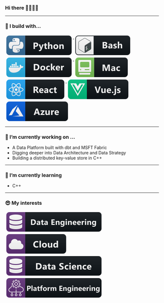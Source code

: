 ### Hi there 🎉🎈🎉🎈

---
### 🚧 I build with...

  <a href="https://www.python.org/">
    <img src="https://raw.githubusercontent.com/MikeCodesDotNET/ColoredBadges/master/svg/dev/languages/python.svg" alt="Python" style="vertical-align:top; margin:4px">
  </a>

  <a href="https://github.com/LunarVim/LunarVim">
    <img src="https://raw.githubusercontent.com/MikeCodesDotNET/ColoredBadges/master/svg/dev/tools/bash.svg" alt="Neovim" style="vertical-align:top; margin:4px">
  </a>

  <a href="https://docker.com">
    <img src="https://raw.githubusercontent.com/MikeCodesDotNET/ColoredBadges/master/svg/dev/tools/docker.svg" alt="Docker" style="vertical-align:top; margin:4px">
  </a>
 
  <a href="https://www.apple.com/macbook-pro-13/">
    <img src="https://raw.githubusercontent.com/MikeCodesDotNET/ColoredBadges/master/svg/devices/mac.svg" alt="MacBook Pro" style="vertical-align:top; margin:4px">
  </a>

  <a href="https://reactjs.org">
    <img src="https://raw.githubusercontent.com/MikeCodesDotNET/ColoredBadges/master/svg/dev/frameworks/react.svg" alt="React" style="vertical-align:top; margin:4px">
  </a>

  <a href="https://vuejs.org">
    <img src="https://raw.githubusercontent.com/MikeCodesDotNET/ColoredBadges/master/svg/dev/frameworks/vue.svg" alt="VueJS" style="vertical-align:top; margin:4px">
  </a>
  <a href="https://azure.microsoft.com">
    <img src="https://raw.githubusercontent.com/stejul/stejul/master/customBadges/azure.svg" alt="Azure" style="vertical-align:top; margin:4px">
  </a>
  
</p>

---
### 🔭 I’m currently working on ...
- A Data Platform built with dbt and MSFT Fabric 
- Digging deeper into Data Architecture and Data Strategy
- Building a distributed key-value store in C++
---

### 🌱 I’m currently learning
- C++

---
### 😎 My interests 
<a href="#">
    <img src="https://raw.githubusercontent.com/stejul/stejul/master/customBadges/dataengineering.svg" alt="Data Engineering" style="vertical-align:top; margin:4px">
  </a>
<a href="#">
    <img src="https://raw.githubusercontent.com/MikeCodesDotNET/ColoredBadges/master/svg/dev/misc/cloud.svg" alt="Cloud" style="vertical-align:top; margin:4px">
  </a>
  <a href="#">
    <img src="https://raw.githubusercontent.com/MikeCodesDotNET/ColoredBadges/master/svg/dev/misc/datascience.svg" alt="Data Science" style="vertical-align:top; margin:4px">
  </a>
<a href="#">
    <img src="https://raw.githubusercontent.com/stejul/stejul/master/customBadges/platform_engineering.svg" alt="Platform Engineering" style="vertical-align:top; margin:4px">
  </a>
